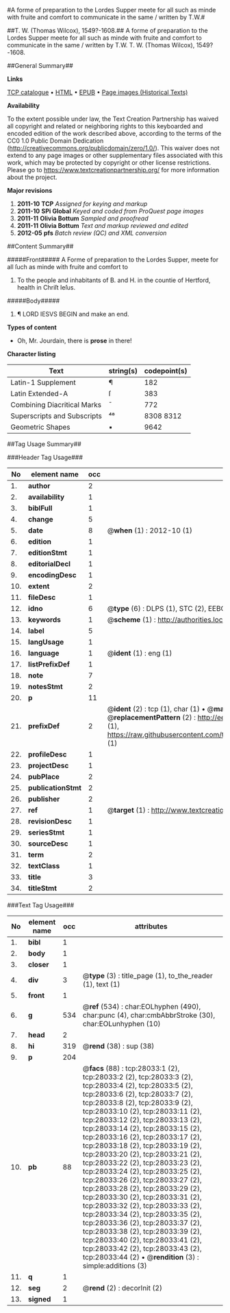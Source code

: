 #A forme of preparation to the Lordes Supper meete for all such as minde with fruite and comfort to communicate in the same / written by T.W.#

##T. W. (Thomas Wilcox), 1549?-1608.##
A forme of preparation to the Lordes Supper meete for all such as minde with fruite and comfort to communicate in the same / written by T.W.
T. W. (Thomas Wilcox), 1549?-1608.

##General Summary##

**Links**

[TCP catalogue](http://www.ota.ox.ac.uk/tcp/)  • 
[HTML](http://tei.it.ox.ac.uk/tcp/Texts-HTML/free/A15/A15337.html)  • 
[EPUB](http://tei.it.ox.ac.uk/tcp/Texts-EPUB/free/A15/A15337.epub) • 
[Page images (Historical Texts)](https://historicaltexts.jisc.ac.uk/eebo-29616460e)

**Availability**

To the extent possible under law, the Text Creation Partnership has waived all copyright and related or neighboring rights to this keyboarded and encoded edition of the work described above, according to the terms of the CC0 1.0 Public Domain Dedication (http://creativecommons.org/publicdomain/zero/1.0/). This waiver does not extend to any page images or other supplementary files associated with this work, which may be protected by copyright or other license restrictions. Please go to https://www.textcreationpartnership.org/ for more information about the project.

**Major revisions**

1. __2011-10__ __TCP__ *Assigned for keying and markup*
1. __2011-10__ __SPi Global__ *Keyed and coded from ProQuest page images*
1. __2011-11__ __Olivia Bottum__ *Sampled and proofread*
1. __2011-11__ __Olivia Bottum__ *Text and markup reviewed and edited*
1. __2012-05__ __pfs__ *Batch review (QC) and XML conversion*

##Content Summary##

#####Front#####
A Forme of preparation to the Lordes Supper, meete for all ſuch as minde with fruite and comfort to 
1. To the people and inhabitants of B. and H. in the countie of Hertford, health in Chriſt Ieſus.

#####Body#####

1. ¶ LORD IESVS BEGIN and make an end.

**Types of content**

  * Oh, Mr. Jourdain, there is **prose** in there!

**Character listing**


|Text|string(s)|codepoint(s)|
|---|---|---|
|Latin-1 Supplement|¶|182|
|Latin Extended-A|ſ|383|
|Combining             Diacritical Marks|̄|772|
|Superscripts             and Subscripts|⁴⁸|8308 8312|
|Geometric Shapes|▪|9642|

##Tag Usage Summary##

###Header Tag Usage###

|No|element name|occ|attributes|
|---|---|---|---|
|1.|__author__|2||
|2.|__availability__|1||
|3.|__biblFull__|1||
|4.|__change__|5||
|5.|__date__|8| @__when__ (1) : 2012-10 (1)|
|6.|__edition__|1||
|7.|__editionStmt__|1||
|8.|__editorialDecl__|1||
|9.|__encodingDesc__|1||
|10.|__extent__|2||
|11.|__fileDesc__|1||
|12.|__idno__|6| @__type__ (6) : DLPS (1), STC (2), EEBO-CITATION (1), OCLC (1), VID (1)|
|13.|__keywords__|1| @__scheme__ (1) : http://authorities.loc.gov/ (1)|
|14.|__label__|5||
|15.|__langUsage__|1||
|16.|__language__|1| @__ident__ (1) : eng (1)|
|17.|__listPrefixDef__|1||
|18.|__note__|7||
|19.|__notesStmt__|2||
|20.|__p__|11||
|21.|__prefixDef__|2| @__ident__ (2) : tcp (1), char (1)  •  @__matchPattern__ (2) : ([0-9\-]+):([0-9IVX]+) (1), (.+) (1)  •  @__replacementPattern__ (2) : http://eebo.chadwyck.com/downloadtiff?vid=$1&page=$2 (1), https://raw.githubusercontent.com/textcreationpartnership/Texts/master/tcpchars.xml#$1 (1)|
|22.|__profileDesc__|1||
|23.|__projectDesc__|1||
|24.|__pubPlace__|2||
|25.|__publicationStmt__|2||
|26.|__publisher__|2||
|27.|__ref__|1| @__target__ (1) : http://www.textcreationpartnership.org/docs/. (1)|
|28.|__revisionDesc__|1||
|29.|__seriesStmt__|1||
|30.|__sourceDesc__|1||
|31.|__term__|2||
|32.|__textClass__|1||
|33.|__title__|3||
|34.|__titleStmt__|2||


###Text Tag Usage###

|No|element name|occ|attributes|
|---|---|---|---|
|1.|__bibl__|1||
|2.|__body__|1||
|3.|__closer__|1||
|4.|__div__|3| @__type__ (3) : title_page (1), to_the_reader (1), text (1)|
|5.|__front__|1||
|6.|__g__|534| @__ref__ (534) : char:EOLhyphen (490), char:punc (4), char:cmbAbbrStroke (30), char:EOLunhyphen (10)|
|7.|__head__|2||
|8.|__hi__|319| @__rend__ (38) : sup (38)|
|9.|__p__|204||
|10.|__pb__|88| @__facs__ (88) : tcp:28033:1 (2), tcp:28033:2 (2), tcp:28033:3 (2), tcp:28033:4 (2), tcp:28033:5 (2), tcp:28033:6 (2), tcp:28033:7 (2), tcp:28033:8 (2), tcp:28033:9 (2), tcp:28033:10 (2), tcp:28033:11 (2), tcp:28033:12 (2), tcp:28033:13 (2), tcp:28033:14 (2), tcp:28033:15 (2), tcp:28033:16 (2), tcp:28033:17 (2), tcp:28033:18 (2), tcp:28033:19 (2), tcp:28033:20 (2), tcp:28033:21 (2), tcp:28033:22 (2), tcp:28033:23 (2), tcp:28033:24 (2), tcp:28033:25 (2), tcp:28033:26 (2), tcp:28033:27 (2), tcp:28033:28 (2), tcp:28033:29 (2), tcp:28033:30 (2), tcp:28033:31 (2), tcp:28033:32 (2), tcp:28033:33 (2), tcp:28033:34 (2), tcp:28033:35 (2), tcp:28033:36 (2), tcp:28033:37 (2), tcp:28033:38 (2), tcp:28033:39 (2), tcp:28033:40 (2), tcp:28033:41 (2), tcp:28033:42 (2), tcp:28033:43 (2), tcp:28033:44 (2)  •  @__rendition__ (3) : simple:additions (3)|
|11.|__q__|1||
|12.|__seg__|2| @__rend__ (2) : decorInit (2)|
|13.|__signed__|1||
